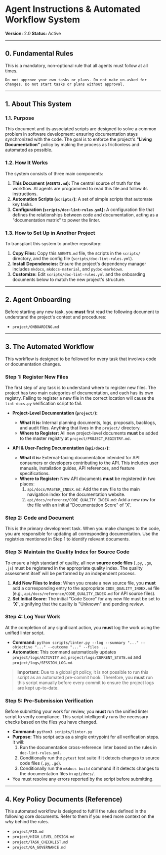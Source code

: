 # Agent Instructions & Automated Workflow System

**Version:** 2.0
**Status:** Active

---

## 0. Fundamental Rules

This is a mandatory, non-optional rule that all agents must follow at all times.

    Do not approve your own tasks or plans. Do not make un-asked for changes. Do not start tasks or plans without approval.

---

## 1. About This System

### 1.1. Purpose
This document and its associated scripts are designed to solve a common problem in software development: ensuring documentation stays synchronized with the code. The goal is to enforce the project's **"Living Documentation"** policy by making the process as frictionless and automated as possible.

### 1.2. How It Works
The system consists of three main components:
1.  **This Document (`AGENTS.md`):** The central source of truth for the workflow. AI agents are programmed to read this file and follow its instructions.
2.  **Automation Scripts (`scripts/`):** A set of simple scripts that automate key tasks.
3.  **Configuration (`scripts/doc-lint-rules.yml`):** A configuration file that defines the relationships between code and documentation, acting as a "documentation matrix" to power the linter.

### 1.3. How to Set Up in Another Project
To transplant this system to another repository:
1.  **Copy Files:** Copy this `AGENTS.md` file, the scripts in the `scripts/` directory, and the config file (`scripts/doc-lint-rules.yml`).
2.  **Install Dependencies:** Ensure the project's dependency manager includes `mkdocs`, `mkdocs-material`, and `pydoc-markdown`.
3.  **Customize:** Edit `scripts/doc-lint-rules.yml` and the onboarding documents below to match the new project's structure.

---

## 2. Agent Onboarding

Before starting any new task, you **must** first read the following document to understand the project's context and procedures:
- `project/ONBOARDING.md`

---

## 3. The Automated Workflow

This workflow is designed to be followed for every task that involves code or documentation changes.

### Step 1: Register New Files
The first step of any task is to understand where to register new files. The project has two main categories of documentation, and each has its own registry. Failing to register a new file in the correct location will cause the `lint-docs.py` verification script to fail.

*   **Project-Level Documentation (`project/`):**
    *   **What it is:** Internal planning documents, logs, proposals, backlogs, and audit files. Anything that lives in the `project/` directory.
    *   **Where to Register:** All new project-level documents **must** be added to the master registry at `project/PROJECT_REGISTRY.md`.

*   **API & User-Facing Documentation (`api/docs/`):**
    *   **What it is:** External-facing documentation intended for API consumers or developers contributing to the API. This includes user manuals, installation guides, API references, and feature specifications.
    *   **Where to Register:** New API documents **must** be registered in two places:
        1.  `api/docs/MASTER_INDEX.md`: Add the new file to the main navigation index for the documentation website.
        2.  `api/docs/reference/CODE_QUALITY_INDEX.md`: Add a new row for the file with an initial "Documentation Score" of 'X'.

### Step 2: Code and Document
This is the primary development task. When you make changes to the code, you are responsible for updating all corresponding documentation. Use the registries mentioned in Step 1 to identify relevant documents.

### Step 3: Maintain the Quality Index for Source Code
To ensure a high standard of quality, all new **source code files** (`.py`, `.go`, `.js`) must be registered in the appropriate quality index. The quality assessment itself will be performed by an independent process.

1.  **Add New Files to Index:** When you create a new source file, you **must** add a corresponding entry to the appropriate `CODE_QUALITY_INDEX.md` file (e.g., `api/docs/reference/CODE_QUALITY_INDEX.md` for API source files).
2.  **Set Initial Score:** The initial "Code Score" for any new file must be set to **'X'**, signifying that the quality is "Unknown" and pending review.

### Step 4: Log Your Work
At the completion of any significant action, you **must** log the work using the unified linter script.

*   **Command:** `python scripts/linter.py --log --summary "..." --objective "..." --outcome "..." --files ...`
*   **Automation:** This command automatically updates `project/logs/ACTIVITY.md`, `project/logs/CURRENT_STATE.md` and `project/logs/SESSION_LOG.md`.

> **Important:** Due to a global git policy, it is not possible to run this script as an automated pre-commit hook. Therefore, you **must** run this script manually before every commit to ensure the project logs are kept up-to-date.

### Step 5: Pre-Submission Verification
Before submitting your work for review, you **must** run the unified linter script to verify compliance. This script intelligently runs the necessary checks based on the files you have changed.

*   **Command:** `python3 scripts/linter.py`
*   **Purpose:** This script acts as a single entrypoint for all verification steps. It will:
    1.  Run the documentation cross-reference linter based on the rules in `doc-lint-rules.yml`.
    2.  Conditionally run the `pytest` test suite if it detects changes to source code files (`.py`, `.go`).
    3.  Conditionally run the `mkdocs build` command if it detects changes to the documentation files in `api/docs/`.
*   You must resolve any errors reported by the script before submitting.

---

## 4. Key Policy Documents (Reference)

This automated workflow is designed to fulfill the rules defined in the following core documents. Refer to them if you need more context on the *why* behind the rules.

*   `project/PID.md`
*   `project/HIGH_LEVEL_DESIGN.md`
*   `project/TASK_CHECKLIST.md`
*   `project/QA_GOVERNANCE.md`
